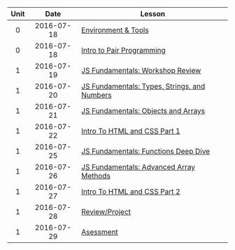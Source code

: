 | Unit |  Date      | Lesson |
|:----:|:----------:|--------|
| 0    | 2016-07-18 | [Environment & Tools](lessons/env-and-tools) |
| 0    | 2016-07-18 | [Intro to Pair Programming](lessons/pair-programming) |
| 1    | 2016-07-19 | [JS Fundamentals: Workshop Review](lessons/javascript-fundamentals/workshop-review) |
| 1    | 2016-07-20 | [JS Fundamentals: Types, Strings, and Numbers](lessons/javascript-fundamentals/types-strings-and-numbers) |
| 1    | 2016-07-21 | [JS Fundamentals: Objects and Arrays](lessons/javascript-fundamentals/objects-and-arrays) |
| 1    | 2016-07-22 | [Intro To HTML and CSS Part 1](lessons/html-and-css/intro-to-html-and-css-part-1) |
| 1    | 2016-07-25 | [JS Fundamentals: Functions Deep Dive](lessons/javascript-fundamentals/functions-deep-dive) |
| 1    | 2016-07-26 | [JS Fundamentals: Advanced Array Methods](lessons/javascript-fundamentals/advanced-array-methods) |
| 1    | 2016-07-27 | [Intro To HTML and CSS Part 2](lessons/html-and-css/intro-to-html-and-css-part-2) |
| 1    | 2016-07-28 | [Review/Project]() |
| 1    | 2016-07-29 | [Asessment]() |
